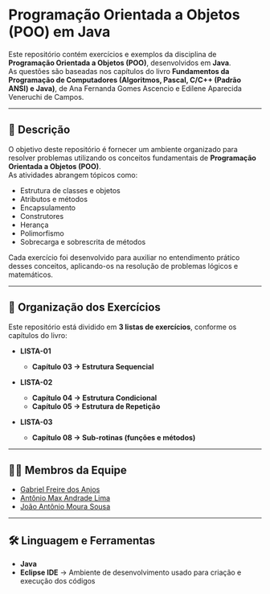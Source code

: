 # Programação Orientada a Objetos (POO) em Java  

Este repositório contém exercícios e exemplos da disciplina de **Programação Orientada a Objetos (POO)**, desenvolvidos em **Java**.  
As questões são baseadas nos capítulos do livro **Fundamentos da Programação de Computadores (Algoritmos, Pascal, C/C++ (Padrão ANSI) e Java)**, de Ana Fernanda Gomes Ascencio e Edilene Aparecida Veneruchi de Campos.  

---

## 📘 Descrição  
O objetivo deste repositório é fornecer um ambiente organizado para resolver problemas utilizando os conceitos fundamentais de **Programação Orientada a Objetos (POO)**.  
As atividades abrangem tópicos como:  

- Estrutura de classes e objetos  
- Atributos e métodos  
- Encapsulamento  
- Construtores  
- Herança  
- Polimorfismo  
- Sobrecarga e sobrescrita de métodos  

Cada exercício foi desenvolvido para auxiliar no entendimento prático desses conceitos, aplicando-os na resolução de problemas lógicos e matemáticos.  

---

## 📂 Organização dos Exercícios  

Este repositório está dividido em **3 listas de exercícios**, conforme os capítulos do livro:  

- **LISTA-01**  
   - **Capítulo 03 → Estrutura Sequencial**  

- **LISTA-02**  
  - **Capítulo 04 → Estrutura Condicional**  
  - **Capítulo 05 → Estrutura de Repetição**  

- **LISTA-03**  
  - **Capítulo 08 → Sub-rotinas (funções e métodos)**  

---

## 👩‍💻 Membros da Equipe  
- [Gabriel Freire dos Anjos](https://github.com/gabrielfr7)  
- [Antônio Max Andrade Lima](https://github.com/maxlima13)  
- [João Antônio Moura Sousa](https://github.com/SrKkxz)  

---

## 🛠️ Linguagem e Ferramentas  
- **Java**  
- **Eclipse IDE** → Ambiente de desenvolvimento usado para criação e execução dos códigos  
